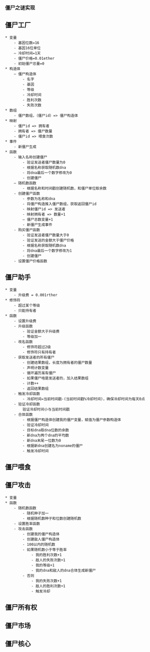 ### 僵尸之谜实现

## 僵尸工厂
    * 变量
        - 基因位数=16
        - 基因16位单位
        — 冷却时间=1天
        - 僵尸价格=0.01ether
        - 初始僵尸总量=0
    * 构造体
        — 僵尸构造体
            - 名字
            - 基因
            - 等级
            - 冷却时间
            - 胜利次数
            - 失败次数
    * 数组
        - 僵尸数组，（僵尸id）=> 僵尸构造体
    * 映射
        - 僵尸id => 拥有者
        - 拥有者 => 僵尸数量
        - 僵尸id => 喂食次数
    * 事件
        - 新僵尸生成
    * 函数
        - 输入名称创建僵尸
            - 验证发送者僵尸数量为0
            - 根据名称获取随机数dna
            - 将dna最后一个数字修改为0
            - 创建僵尸
        — 随机数函数
            - 根据名称和时间戳创建随机数，和僵尸单位取余数
        - 创建僵尸函数
            - 参数为名称和dna
            - 将僵尸构造推入僵尸数组，获取返回僵尸id
            - 映射僵尸id => 发送者
            - 映射拥有者 => 数量+1
            — 僵尸总数变量+1
            - 新僵尸生成事件
        - 购买僵尸函数
            - 验证发送者僵尸数量大于0
            - 验证发送的金额大于僵尸价格
            - 根据名称获取随机数dna
            - 将dna最后一个数字修改为1
            - 创建僵尸
        - 设置僵尸价格函数

## 僵尸助手
    * 变量
        - 升级费 = 0.001rther
    * 修饰符
        - 超过某个等级
        - 只能持有者
    * 函数
        - 设置升级费
        - 升级函数
            - 验证金额大于升级费
            - 等级加一
        - 改名函数
            - 修饰符超过2级
            - 修饰符只有持有者
        - 获取发送者的所有僵尸
            - 创建结果数组，长度为拥有者的僵尸数量
            - 声明计数变量
            - 循环遍历虽有僵尸
            - 如果僵尸啥是发送者的，加入结果数组
            - 计数++
            - 返回结果数组
        - 触发冷却函数
            - 冷却时间=当前时间戳-(当前时间戳%冷却时间)，确保冷却时间为每天0点
        - 验证冷却函数
            验证冷却时间小与当前时间戳
        - 合体函数
            - 根据僵尸构造体创建我的僵尸变量，赋值为僵尸参数构造体
            - 验证冷却时间
            - 目标dna取dna位数的余数
            - 新dna为两个dna的平均数
            - 新dna末尾一位数为0
            - 根据新dna创建名为noname的僵尸
            - 触发冷却时间

## 僵尸喂食

## 僵尸攻击
    * 变量
    * 函数
        - 随机数函数
            - 随机种子加一
            - 根据随机数种子和位数创建随机数
        - 设置胜率函数
        - 攻击函数
            - 创建我的僵尸构造体
            - 创建敌人僵尸构造体
            - 100以内的随机数
            - 如果随机数小于等于胜率
                - 我的胜利次数+1
                - 敌人的失败次数+1
                - 我的等级+1
                - 我的dna和敌人的dna合体生成新僵尸
            - 否则
                - 我的失败次数+1
                - 敌人的胜利次数+1
                - 触发冷却

## 僵尸所有权

## 僵尸市场

## 僵尸核心